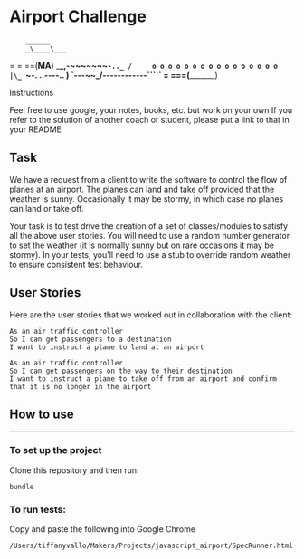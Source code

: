 # Airport Challenge


        ______
        _\____\___
=  = ==(____MA____)
          \_____\___________________,-~~~~~~~`-.._
          /     o o o o o o o o o o o o o o o o  |\_
          `~-.__       __..----..__                  )
                `---~~\___________/------------`````
                =  ===(_________)

Instructions

Feel free to use google, your notes, books, etc. but work on your own
If you refer to the solution of another coach or student, please put a link to that in your README

## Task

We have a request from a client to write the software to control the flow of planes at an airport. The planes can land and take off provided that the weather is sunny. Occasionally it may be stormy, in which case no planes can land or take off. 

Your task is to test drive the creation of a set of classes/modules to satisfy all the above user stories. You will need to use a random number generator to set the weather (it is normally sunny but on rare occasions it may be stormy). In your tests, you'll need to use a stub to override random weather to ensure consistent test behaviour.

## User Stories

Here are the user stories that we worked out in collaboration with the client:

```
As an air traffic controller 
So I can get passengers to a destination 
I want to instruct a plane to land at an airport
```
```
As an air traffic controller 
So I can get passengers on the way to their destination 
I want to instruct a plane to take off from an airport and confirm that it is no longer in the airport
```

## How to use
--------------
### To set up the project
Clone this repository and then run:
```
bundle
```
### To run tests:

Copy and paste the following into Google Chrome
 ```
 /Users/tiffanyvallo/Makers/Projects/javascript_airport/SpecRunner.html
 ```
